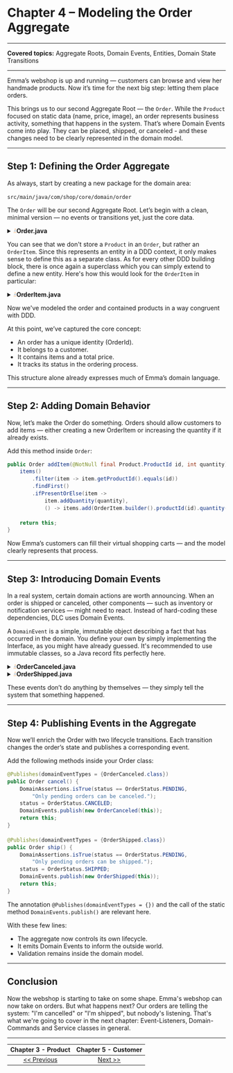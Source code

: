 # Chapter 4 – Modeling the Order Aggregate

---

**Covered topics:** Aggregate Roots, Domain Events, Entities, Domain State Transitions

---

Emma’s webshop is up and running — customers can browse and view her handmade products.
Now it’s time for the next big step: letting them place orders.

This brings us to our second Aggregate Root — the `Order`.
While the `Product` focused on static data (name, price, image), an order represents business activity, something that happens in the system.
That’s where Domain Events come into play. 
They can be placed, shipped, or canceled - and these changes need to be clearly represented in the domain model.

---

## Step 1: Defining the Order Aggregate

As always, start by creating a new package for the domain area:

```src/main/java/com/shop/core/domain/order```

The `Order` will be our second Aggregate Root.
Let’s begin with a clean, minimal version — no events or transitions yet, just the core data.

<details> <summary><img style="height: 12px" src="../icons/java.svg" alt="java"><b>Order.java</b></summary>

```java
package com.shop.domain.order;

import io.domainlifecycles.domain.types.Identity;
import io.domainlifecycles.domain.types.base.AggregateRootBase;
import jakarta.validation.constraints.NotNull;
import lombok.Builder;
import lombok.Getter;
import sampleshop.core.domain.Price;
import sampleshop.core.domain.customer.Customer;
import sampleshop.core.domain.product.Product;

import java.time.Instant;
import java.util.List;
import java.util.stream.Stream;

@Getter
public final class Order extends AggregateRootBase<Order.OrderId> {

    public record OrderId(@NotNull Long value) implements Identity<Long> { }

    private final OrderId id;
    @NotNull private final Customer.CustomerId customerId;
    private final Instant creation;
    @NotNull private final List<OrderItem> items;
    @NotNull private OrderStatus status;

    @Builder
    private Order(long concurrencyVersion,
                  OrderId id,
                  Customer.CustomerId customerId,
                  OrderStatus status,
                  Instant creation,
                  List<OrderItem> items) {
        super(concurrencyVersion);
        this.id = id;
        this.customerId = customerId;
        this.creation = creation;
        this.status = status;
        this.items = items;
    }

    public Stream<OrderItem> items() {
        return items.stream();
    }

    public Price totalPrice() {
        return items()
            .map(OrderItem::itemPrice)
            .reduce(new Price(java.math.BigDecimal.ZERO), Price::add);
    }
}

```
</details>

You can see that we don't store a `Product` in an `Order`, but rather an `OrderItem`.
Since this represents an entity in a DDD context, it only makes sense to define this as a separate class.
As for every other DDD building block, there is once again a superclass which you can simply extend to define a new entity.
Here's how this would look for the `OrderItem` in particular:

<details> <summary><img style="height: 12px" src="../icons/java.svg" alt="java"><b>OrderItem.java</b></summary>

```java
package com.shop.domain.order;

import io.domainlifecycles.domain.types.Identity;
import io.domainlifecycles.domain.types.base.EntityBase;
import jakarta.validation.constraints.NotNull;
import jakarta.validation.constraints.Positive;
import lombok.Builder;
import lombok.Getter;
import com.shop.domain.Price;
import com.shop.domain.product.Product;

@Getter
public final class OrderItem extends EntityBase<OrderItem.OrderItemId> {

    public record OrderItemId(@NotNull Long value) implements Identity<Long> { }

    private final OrderItemId id;
    @NotNull private final Product.ProductId productId;
    @NotNull private final Price productPrice;
    @Positive private int quantity;

    @Builder
    private OrderItem(long concurrencyVersion,
                      OrderItemId id,
                      Product.ProductId productId,
                      Price productPrice,
                      int quantity) {
        super(concurrencyVersion);
        this.id = id;
        this.productId = productId;
        this.productPrice = productPrice;
        this.quantity = quantity;
    }

    public Price itemPrice() {
        return productPrice.multiply(quantity);
    }

    public OrderItem addQuantity(int quantity) {
        this.quantity += quantity;
        return this;
    }
}
```
</details>

Now we've modeled the order and contained products in a way congruent with DDD.

At this point, we’ve captured the core concept:

- An order has a unique identity (OrderId).
- It belongs to a customer.
- It contains items and a total price.
- It tracks its status in the ordering process.

This structure alone already expresses much of Emma’s domain language.

---

## Step 2: Adding Domain Behavior

Now, let’s make the Order do something.
Orders should allow customers to add items — either creating a new OrderItem or increasing the quantity if it already exists.

Add this method inside `Order`:

```java
public Order addItem(@NotNull final Product.ProductId id, int quantity) {
    items()
        .filter(item -> item.getProductId().equals(id))
        .findFirst()
        .ifPresentOrElse(item -> 
            item.addQuantity(quantity),
            () -> items.add(OrderItem.builder().productId(id).quantity(quantity).build()));
    
    return this;
}
```

Now Emma’s customers can fill their virtual shopping carts — and the model clearly represents that process.

---

## Step 3: Introducing Domain Events

In a real system, certain domain actions are worth announcing.
When an order is shipped or canceled, other components — such as inventory or notification services — might need to react.
Instead of hard-coding these dependencies, DLC uses Domain Events.

A `DomainEvent` is a simple, immutable object describing a fact that has occurred in the domain.
You define your own by simply implementing the Interface, as you might have already guessed. It's recommended to use
immutable classes, so a Java record fits perfectly here.

<details> <summary><img style="height: 12px" src="../icons/java.svg" alt="java"><b>OrderCanceled.java</b></summary>

```java
package com.shop.domain.order;

import io.domainlifecycles.domain.types.DomainEvent;
import jakarta.validation.constraints.NotNull;

public record OrderCanceled(@NotNull Order order) implements DomainEvent { }
```
</details> <details> <summary><img style="height: 12px" src="../icons/java.svg" alt="java"><b>OrderShipped.java</b></summary>

```java
package com.shop.domain.order;

import io.domainlifecycles.domain.types.DomainEvent;
import jakarta.validation.constraints.NotNull;

public record OrderShipped(@NotNull Order order) implements DomainEvent { }
```
</details>

These events don’t do anything by themselves — they simply tell the system that something happened.

---

## Step 4: Publishing Events in the Aggregate

Now we’ll enrich the Order with two lifecycle transitions.
Each transition changes the order’s state and publishes a corresponding event.

Add the following methods inside your Order class:

```java
@Publishes(domainEventTypes = {OrderCanceled.class})
public Order cancel() {
    DomainAssertions.isTrue(status == OrderStatus.PENDING,
        "Only pending orders can be canceled.");
    status = OrderStatus.CANCELED;
    DomainEvents.publish(new OrderCanceled(this));
    return this;
}

@Publishes(domainEventTypes = {OrderShipped.class})
public Order ship() {
    DomainAssertions.isTrue(status == OrderStatus.PENDING,
        "Only pending orders can be shipped.");
    status = OrderStatus.SHIPPED;
    DomainEvents.publish(new OrderShipped(this));
    return this;
}
```

The annotation `@Publishes(domainEventTypes = {})` and the call of the static method `DomainEvents.publish()` are relevant here.

With these few lines:
- The aggregate now controls its own lifecycle.
- It emits Domain Events to inform the outside world.
- Validation remains inside the domain model.

---

## Conclusion
Now the webshop is starting to take on some shape. 
Emma's webshop can now take on orders. But what happens next? Our orders are telling the system: "I'm cancelled" or "I'm shipped",
but nobody's listening.
That's what we're going to cover in the next chapter: Event-Listeners, Domain-Commands and Service classes in general.

---

|    **Chapter 3 - Product**     | **Chapter 5 - Customer**  |
|:------------------------------:|:-------------------------:|
|  [<< Previous](c3_product.md)  | [Next >>](c5_customer.md) |